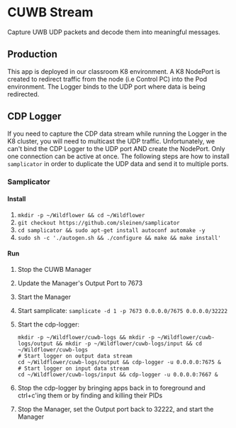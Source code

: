 # CUWB Stream

Capture UWB UDP packets and decode them into meaningful messages.

## Production

This app is deployed in our classroom K8 environment. A K8 NodePort is created to 
redirect traffic from the node (i.e Control PC) into the Pod environment. The Logger
binds to the UDP port where data is being redirected.

## CDP Logger

If you need to capture the CDP data stream while running the Logger in the K8 cluster,
you will need to multicast the UDP traffic. Unfortunately, we can't bind the CDP Logger
to the UDP port AND create the NodePort. Only one connection can be active at once.
The following steps are how to install `samplicator` in order to duplicate the UDP data
and send it to multiple ports.

### Samplicator

#### Install

1) `mkdir -p ~/Wildflower && cd ~/Wildflower`
2) `git checkout https://github.com/sleinen/samplicator`
3) `cd samplicator && sudo apt-get install autoconf automake -y`
4) `sudo sh -c './autogen.sh && ./configure && make && make install'`

#### Run

1) Stop the CUWB Manager
2) Update the Manager's Output Port to 7673
3) Start the Manager
4) Start samplicate: `samplicate -d 1 -p 7673 0.0.0.0/7675 0.0.0.0/32222`
5) Start the cdp-logger:

    ```
   mkdir -p ~/Wildflower/cuwb-logs && mkdir -p ~/Wildflower/cuwb-logs/output && mkdir -p ~/Wildflower/cuwb-logs/input && cd ~/Wildflower/cuwb-logs
   # Start logger on output data stream
   cd ~/Wildflower/cuwb-logs/output && cdp-logger -u 0.0.0.0:7675 &
   # Start logger on input data stream
   cd ~/Wildflower/cuwb-logs/input && cdp-logger -u 0.0.0.0:7667 &
    ```
6) Stop the cdp-logger by bringing apps back in to foreground and ctrl+c'ing them or by finding and killing their PIDs
7) Stop the Manager, set the Output port back to 32222, and start the Manager
